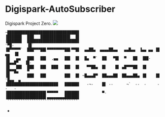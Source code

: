 # Digispark-AutoSubscriber

Digispark Project Zero.
<a href=""><img src="https://img.shields.io/badge/version-1.0-blue"></a>


    ¬████████████████████████████████▌
    ▐██████▌  ███   █████████████▌  █▌
    ▐██████▌  ███████████████████████▌                                 '▀█-      ▐█`
    ▐█▀▀▀▀▀`  ███▀▀▀██▌▀▀▀▀▀▀▀▀██▌▀▀█▌  ▄▄██▄  ▄▄▄▄██▄▄   ▄▄█▄▄  ▐▄▄ ▄▄ ▐█   ▄▄  ▐█
    ▐█   ▄▄   ███   ██▌  ,▄▄   ██▌  █▌  █▄  ▀`  ██   ▀█▌  ▀   ██  ▐██-  ▐█▄▄█▀   ▐█-
    ▐█   ██▌  ███   ██▌  ███   ██▌  █▌   ▀▀██▄  █▌    █▌ ▄█▀▀▀██  ▐█    ▐█▀▀█▄    ▀
    ▐█        ███   ██▌        ██▌  █▌ ¬█▄▄▄█▀  ██▄▄▄██  ██▄▄▄██▄ ▐█    ▐█  '█▄▄  ▄
    ▐███████████████████████   ██████▌   -¬-    █▌ --      ¬`  --  -     -    -   -
    ▐█████████████████▌▀▀▀▀▀   ██████▌          ▀-
    ▐█████████████████▌▄▄▄▄▄▄▄▄██████▌
     ````````````````````````````````
    
-

